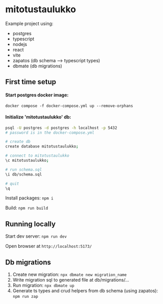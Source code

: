 # mitotustaulukko

Example project using:
- postgres
- typescript
- nodejs
- react
- vite
- zapatos (db schema --> typescript types)
- dbmate (db migrations)


## First time setup

#### Start postgres docker image:
```
docker compose -f docker-compose.yml up --remove-orphans
```

#### Initialize 'mitotustaulukko' db:
```bash
psql -U postgres -d postgres -h localhost -p 5432
# password is in the docker-compose.yml

# create db
create database mitotustaulukko;

# connect to mitotustaulukko
\c mitotustaulukko;

# run schema.sql
\i db/schema.sql

# quit
\q
```

Install packages: `npm i`

Build: `npm run build`

## Running locally

Start dev server: `npm run dev`

Open browser at `http://localhost:5173/`


## Db migrations
1. Create new migration: `npx dbmate new migration_name`
2. Write migration sql to generated file at db/migrations/...
3. Run migration: `npx dbmate up`
4. Generate ts types and crud helpers from db schema (using zapatos): `npm run zap`

